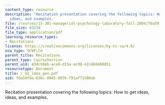 ```yaml
---
content_type: resource
description: 'Recitation presentation covering the following topics: How to get ideas,
  ideas, and examples.'
file: /courses/15-301-managerial-psychology-laboratory-fall-2004/f6a59f0a636c08459976f91af71580ab_r_01_idea_gen.pdf
file_size: 83238
file_type: application/pdf
learning_resource_types:
- Recitations
license: https://creativecommons.org/licenses/by-nc-sa/4.0/
ocw_type: OCWFile
parent_title: Recitations
parent_type: CourseSection
parent_uid: 43dc99eb-ace8-d15a-ac08-42c4b0488851
resourcetype: Document
title: r_01_idea_gen.pdf
uid: f6a59f0a-636c-0845-9976-f91af71580ab
---
```

Recitation presentation covering the following topics: How to get ideas, ideas, and examples.